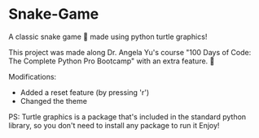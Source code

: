 # Snake-Game
A classic snake game 🐍 made using python turtle graphics!


This project was made along Dr. Angela Yu's course "100 Days of Code: The Complete Python Pro Bootcamp" with an extra feature. 🌟

Modifications:
- Added a reset feature (by pressing 'r')
- Changed the theme


PS: Turtle graphics is a package that's included in the standard python library, so you don't need to install any package to run it
Enjoy!
